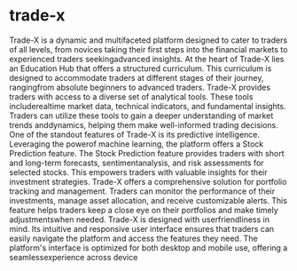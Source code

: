 # trade-x

Trade-X is a dynamic and multifaceted platform designed to cater to traders of all levels, from novices
taking their first steps into the financial markets to experienced traders seekingadvanced insights. At the
heart of Trade-X lies an Education Hub that offers a structured curriculum. This curriculum is designed
to accommodate traders at different stages of their journey, rangingfrom absolute beginners to advanced
traders. Trade-X provides traders with access to a diverse set of analytical tools. These tools includerealtime market data, technical indicators, and fundamental insights. Traders can utilize these tools to gain
a deeper understanding of market trends anddynamics, helping them make well-informed trading
decisions. One of the standout features of Trade-X is its predictive intelligence. Leveraging the powerof
machine learning, the platform offers a Stock Prediction feature. The Stock Prediction feature provides
traders with short and long-term forecasts, sentimentanalysis, and risk assessments for selected stocks.
This empowers traders with valuable insights for their investment strategies. Trade-X offers a
comprehensive solution for portfolio tracking and management. Traders can monitor the performance of
their investments, manage asset allocation, and receive customizable alerts. This feature helps traders keep
a close eye on their portfolios and make timely adjustmentswhen needed. Trade-X is designed with userfriendliness in mind. Its intuitive and responsive user interface ensures that traders can easily navigate the
platform and access the features they need. The platform's interface is optimized for both desktop and
mobile use, offering a seamlessexperience across device
